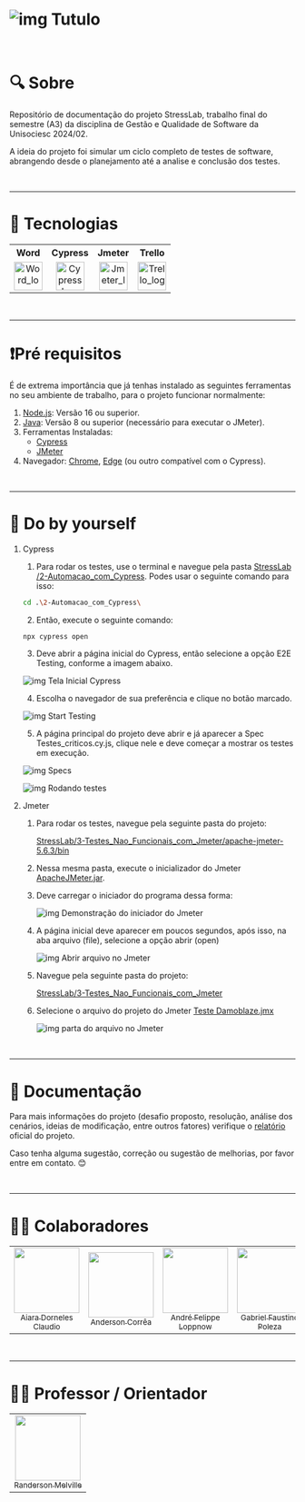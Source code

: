 # ![img Tutulo](https://capsule-render.vercel.app/api?type=waving&height=300&color=0:00FFB0,100:a82da8&text=STRESS%20LAB&textBg=false&fontColor=FFFFFF&fontSize=50&animation=twinkling&stroke=0000FF)

<br>

# 🔍 Sobre

Repositório de documentação do projeto StressLab, trabalho final do semestre (A3) da disciplina de Gestão e Qualidade de Software da Unisociesc 2024/02.

A ideia do projeto foi simular um ciclo completo de testes de software, abrangendo desde o planejamento até a analise e conclusão dos testes. 

<br>

---

# 🚀 Tecnologias


<div align="center" text-align="center">
  <table>
    <tr>
        <th style="text-align: center;">Word</th>
        <th style="text-align: center;">Cypress</th>
        <th style="text-align: center;">Jmeter</th>
        <th style="text-align: center;">Trello</th>
    </tr>
    <tr align="center">
      <td>
        <img src="https://logodownload.org/wp-content/uploads/2018/10/word-logo-0.png" alt="Word_logo" height="50"/>
      </td>
      <td>
        <img src="https://user-images.githubusercontent.com/2801156/153322291-8b186487-5127-48f7-aa6d-b0ef350f8575.png" alt="Cypress_Logo" width="50" height="50"/>
      </td>
      <td>
        <img src="https://jmeter.apache.org/images/logo.svg" alt="Jmeter_logo" height="50"/>
      </td>
      <td>
        <img src="https://icon-library.com/images/trello-icon-png/trello-icon-png-5.jpg" alt="Trello_logo" height="50"/>
      </td>
    </tr>
  </table>
</div>

<br>

---

# ❗Pré requisitos

É de extrema importância que já tenhas instalado as seguintes ferramentas no seu ambiente de trabalho, para o projeto funcionar normalmente:

1. [Node.js](https://nodejs.org/pt): Versão 16 ou superior.
2. [Java](https://www.java.com/pt-BR/): Versão 8 ou superior (necessário para executar o JMeter).
3. Ferramentas Instaladas:
   - [Cypress](https://www.cypress.io/)
   - [JMeter](https://jmeter.apache.org)
4. Navegador: [Chrome](https://www.google.pt/intl/pt-PT/chrome/), [Edge](https://www.microsoft.com/pt-br/edge/download) (ou outro compatível com o Cypress).

<br>

---

# 📘 Do by yourself

1. Cypress

    1. Para rodar os testes, use o terminal e navegue pela pasta [StressLab
/2-Automacao_com_Cypress](./2-Automacao_com_Cypress). Podes usar o seguinte comando para isso:

    ~~~bash
    cd .\2-Automacao_com_Cypress\
    ~~~

    2. Então, execute o seguinte comando:

    ~~~bash
    npx cypress open
    ~~~

    3. Deve abrir a página inicial do Cypress, então selecione a opção E2E Testing, conforme a imagem abaixo.

    ![img Tela Inicial Cypress](./Apresentacao/2-Abertura_cypress.png)

    4. Escolha o navegador de sua preferência e clique no botão marcado.

    ![img Start Testing](./Apresentacao/3-Selecao_Navegador.png)

    5. A página principal do projeto deve abrir e já aparecer a Spec Testes_criticos.cy.js, clique nele e deve começar a mostrar os testes em execução.

    ![img Specs](./Apresentacao/4-Pagina_principa_cypress.png)

    ![img Rodando testes](./Apresentacao/5-Rodando_testes.png)

2. Jmeter

    1. Para rodar os testes, navegue pela seguinte pasta do projeto:

        [StressLab/3-Testes_Nao_Funcionais_com_Jmeter/apache-jmeter-5.6.3/bin](./3-Testes_Nao_Funcionais_com_Jmeter/apache-jmeter-5.6.3/bin)
    
    2. Nessa mesma pasta, execute o inicializador do Jmeter  [ApacheJMeter.jar](./3-Testes_Nao_Funcionais_com_Jmeter/apache-jmeter-5.6.3/bin/ApacheJMeter.jar). 

    3. Deve carregar o iniciador do programa dessa forma:

        ![img Demonstração do iniciador do Jmeter](placeholder.png)
    

    4. A página inicial deve aparecer em poucos segundos, após isso, na aba arquivo (file), selecione a opção abrir (open)

        ![img Abrir arquivo no Jmeter](placeholder.png)
    
    5. Navegue pela seguinte pasta do projeto:

        [StressLab/3-Testes_Nao_Funcionais_com_Jmeter](./3-Testes_Nao_Funcionais_com_Jmeter)


    6. Selecione o arquivo do projeto do Jmeter [Teste Damoblaze.jmx](./3-Testes_Nao_Funcionais_com_Jmeter/Teste%20Damoblaze.jmx)

        ![img parta do arquivo no Jmeter](placeholder.png)

<br>

---

# 📘 Documentação

Para mais informações do projeto (desafio proposto, resolução, análise dos cenários, ideias de modificação, entre outros fatores) verifique o [relatório](./5-Documentacao_e_Relatorio_final/A3%20-%20Gestão%20e%20qualidade%20de%20software.pdf) oficial do projeto.

Caso tenha alguma sugestão, correção ou sugestão de melhorias, por favor entre em contato. 😊

<br>

---

# 👨‍💻 Colaboradores

<table>
    <tr>
        <td align=center>
            <a href="https://github.com/Sttarnix">
                <img src="https://avatars.githubusercontent.com/u/126365457?v=4" width=115px><br>
                <sub>Aiara Dorneles Claudio</sub>
            </a>
        </td>
        <td align=center>
            <a href="https://github.com/Anderson-Andy-Correa">
                <img src="https://avatars.githubusercontent.com/u/106445568?v=4" width=115px><br>
                <sub>Anderson Corrêa</sub>
            </a>
        </td>
        <td align=center>
            <a href="https://github.com/AndreLoppnow">
                <img src="https://avatars.githubusercontent.com/u/129698712?v=4" width=115px><br>
                <sub>André Felippe Loppnow</sub>
            </a>
        </td>
        <td align=center>
            <a href="https://github.com/gabrielpoleza">
                <img src="https://avatars.githubusercontent.com/u/128434647?v=4" width=115px><br>
                <sub>Gabriel Faustino Poleza</sub>
            </a>
        </td>
        <td align=center>
            <a href="https://github.com/2005LucasLongo">
                <img src="https://avatars.githubusercontent.com/u/107898034?v=4" width=115px><br>
                <sub>Lucas Longo</sub>
            </a>
        </td>
    </tr>
</table>

<br>

---

# 👨‍🎓 Professor / Orientador

<table>
    <tr>
        <td align=center>
            <a href="https://github.com/RandMelville">
                <img src="https://avatars.githubusercontent.com/u/16937328?v=4" width=115px><br>
                <sub>Randerson Melville</sub>
            </a>
        </td>
    </tr>
</table>
